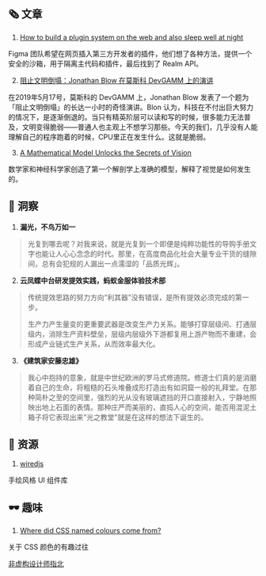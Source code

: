 ##  🗞 文章

1. [How to build a plugin system on the web and also sleep well at night](https://www.figma.com/blog/how-we-built-the-figma-plugin-system/)

Figma 团队希望在网页插入第三方开发者的插件，他们想了各种方法，提供一个安全的沙箱，用于隔离主代码和插件，最后找到了 Realm API。

2. [阻止文明倒塌：Jonathan Blow 在莫斯科 DevGAMM 上的演讲](https://zhuanlan.zhihu.com/p/68246897)

在2019年5月17号，莫斯科的 DevGAMM 上，Jonathan Blow 发表了一个题为「阻止文明倒塌」的长达一小时的奇怪演讲。Blon 认为，科技在不付出巨大努力的情况下，是逐渐倒退的。当只有精英阶层可以读和写的时候，很多能力无法普及，文明变得脆弱——普通人也主观上不想学习那些。今天的我们，几乎没有人能理解自己的程序跑着的时候，CPU里正在发生什么。这就是脆弱。

3. [A Mathematical Model Unlocks the Secrets of Vision](https://www.quantamagazine.org/a-mathematical-model-unlocks-the-secrets-of-vision-20190821/)

数学家和神经科学家创造了第一个解剖学上准确的模型，解释了视觉是如何发生的。

## 💬 洞察

1. **漏光，不鸟万如一**

> 光复到哪去呢？对我来说，就是光复到一个即便是纯粹功能性的导购手册文字也能让人心心念念的时代。那里，在高度商品化社会大量专业干货的缝隙间，总有会犯规的人漏出一点濡湿的「品质光辉」。

2. **云凤蝶中台研发提效实践，蚂蚁金服体验技术部**

> 传统提效思路的努力方向“利其器”没有错误，是所有提效必须完成的第一步。
>
> 生产力产生量变的更重要武器是改变生产力关系。能够打穿层级间、打通层级内，消除生产资料壁垒，层级内层级外下游都复用上游产物而不重建，会形成产业链式生产关系，从而效率最大化。

3. **《建筑家安藤忠雄》**

> 我心中抱持的意象，就是中世纪欧洲的罗马式修道院。修道士们真的是消磨着自己的生命，将粗糙的石头堆叠成形打造出有如洞窟一般的礼拜堂。在那种简朴之至的空间里，强烈的光从没有玻璃遮挡的开口直接射入，宁静地照映出地上石面的表情。那种庄严而美丽的，直捣人心的空间，能否用混泥土箱子将它表现出来"光之教堂"就是在这样的想法下诞生的。

## 💎 资源

1. [wiredjs](https://wiredjs.com/)

手绘风格 UI 组件库

## 🕶 趣味

1. [Where did CSS named colours come from?]([https://www.chenhuijing.com/blog/where-did-css-named-colours-come-from/#%F0%9F%8F%80](https://www.chenhuijing.com/blog/where-did-css-named-colours-come-from/#🏀))

关于 CSS 颜色的有趣过往

[非虚构设计师指北](https://www.yuque.com/lynnete/design)